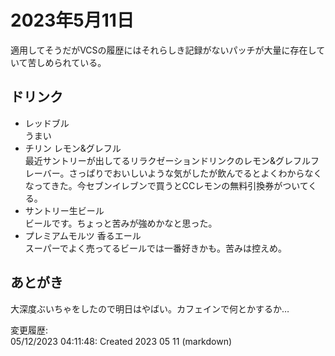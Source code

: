 # 2023年5月11日

適用してそうだがVCSの履歴にはそれらしき記録がないパッチが大量に存在していて苦しめられている。

## ドリンク

- レッドブル  
うまい
- チリン レモン&グレフル  
最近サントリーが出してるリラクゼーションドリンクのレモン&グレフルフレーバー。さっぱりでおいしいような気がしたが飲んでるとよくわからなくなってきた。今セブンイレブンで買うとCCレモンの無料引換券がついてくる。
- サントリー生ビール  
ビールです。ちょっと苦みが強めかなと思った。
- プレミアムモルツ 香るエール  
スーパーでよく売ってるビールでは一番好きかも。苦みは控えめ。

## あとがき

大深度ぶいちゃをしたので明日はやばい。カフェインで何とかするか…

変更履歴:  
05/12/2023 04:11:48: Created 2023 05 11 (markdown)  

